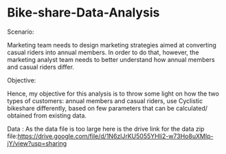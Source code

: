 # Bike-share-Data-Analysis

Scenario:

Marketing team needs to design marketing strategies aimed at converting casual riders into annual members. In order to do that, however, the marketing analyst team needs to better understand how annual members and casual riders differ.

Objective:

Hence, my objective for this analysis is to throw some light on how the two types of customers: annual members and casual riders, use Cyclistic bikeshare differently, based on few parameters that can be calculated/ obtained from existing data.

Data :
As the data file is too large here is the drive link for the data zip file:https://drive.google.com/file/d/1N6zlJrKU5055YHli2-w73Ho8uXMIp-jY/view?usp=sharing
